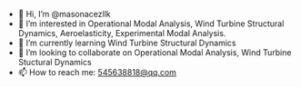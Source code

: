 - 👋 Hi, I’m @masonacezllk
- 👀 I’m interested in Operational Modal Analysis, Wind Turbine Structural Dynamics, Aeroelasticity, Experimental Modal Analysis.
- 🌱 I’m currently learning Wind Turbine Structural Dynamics
- 💞️ I’m looking to collaborate on Operational Modal Analysis, Wind Turbine Stuctural Dynamics
- 📫 How to reach me: 545638818@qq.com

<!---
masonacezllk/masonacezllk is a ✨ special ✨ repository because its `README.md` (this file) appears on your GitHub profile.
You can click the Preview link to take a look at your changes.
--->

